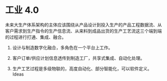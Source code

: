# 工业 4.0

未来大生产体系架构的主体应该围绕从产品设计到投入生产的产品工程数据流、从客户需求到生产指令的生产信息流、从来料到成品出货的生产工艺流这三个端到端的过程进行打通、集成、融合。

1.  设计与制造数字化融合，多角色在一个平台上工作。

2.  客户订单/供应计划信息透传到制造工厂，共享式集成、自动化处理。

3.  生产工艺过程是多级物联的，高度自动化、部分智能化，可以软件定义。
    Ideas
